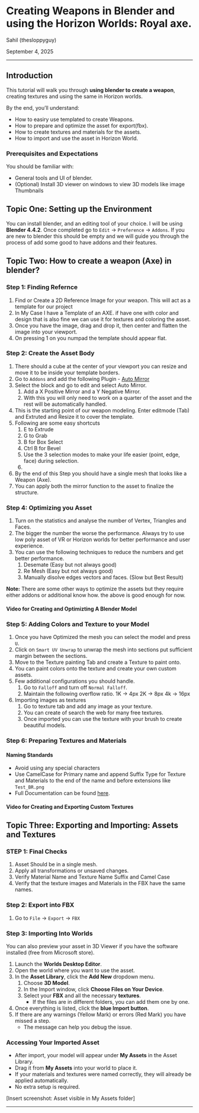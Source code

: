 # Creating Weapons in Blender and using the Horizon Worlds: Royal axe.

Sahil (thesloppyguy)

September 4, 2025

---

## Introduction

This tutorial will walk you through **using blender to create a weapon**, creating textures and using the same in Horizon worlds.

By the end, you’ll understand:

- How to easiry use templated to create Weapons.
- How to prepare and optimize the asset for export(fbx).
- How to create textures and materials for the assets.
- How to import and use the asset in Horizon World.

### Prerequisites and Expectations

You should be familiar with:

- General tools and UI of blender.
- (Optional) Install 3D viewer on windows to view 3D models like image Thumbnails

## Topic One: Setting up the Environment

You can install blender, and an editing tool of your choice. I will be using **Blender 4.4.2**. Once completed go to `Edit` -> `Preference` -> `Addons`. If you are new to blender this should be empty and we will guide you through the process of add some good to have addons and their features.

## Topic Two: How to create a weapon (Axe) in blender?

### Step 1: Finding Refernce

1. Find or Create a 2D Reference Image for your weapon. This will act as a template for our project
2. In My Case I have a Template of an AXE. if have one with color and design that is also fine we can use it for textures and coloring the asset.
3. Once you have the image, drag and drop it, then center and flatten the image into your viewport.
4. On pressing 1 on you numpad the template should appear flat.

### Step 2: Create the Asset Body

1. There should a cube at the center of your viewport you can resize and move it to be inside your template borders.
2. Go to `Addons` and add the following Plugin - [Auto Mirror](https://extensions.blender.org/add-ons/auto-mirror/)
3. Select the block and go to edit and select Auto Mirror.
   1. Add a X Positive Mirror and a Y Negative Mirror.
   2. With this you will only need to work on a quarter of the asset and the rest will be automatically handled.
4. This is the starting point of our weapon modeling. Enter editmode (Tab) and Extruted and Resize it to cover the template.
5. Following are some easy shortcuts
   1. E to Extrude
   2. G to Grab
   3. B for Box Select
   4. Ctrl B for Bevel
   5. Use the 3 selection modes to make your life easier (point, edge, face) during selection.
   6.
6. By the end of this Step you should have a single mesh that looks like a Weapon (Axe).
7. You can apply both the mirror function to the asset to finalize the structure.

### Step 4: Optimizing you Asset

1. Turn on the statistics and analyse the number of Vertex, Triangles and Faces.
2. The bigger the number the worse the performance. Always try to use low poly asset of VR or Horizon worlds for better performance and user experience.
3. You can use the following techniques to reduce the numbers and get better performance.
   1. Desemate (Easy but not always good)
   2. Re Mesh (Easy but not always good)
   3. Manually disolve edges vectors and faces. (Slow but Best Result)

**Note:** There are some other ways to optimize the assets but they require either addons or additional know how. the above is good enough for now.

#### Video for Creating and Optimizting A Blender Model

### Step 5: Adding Colors and Texture to your Model

1. Once you have Optimized the mesh you can select the model and press `U`.
2. Click on `Smart UV Unwrap` to unwrap the mesh into sections put sufficient margin between the sections.
3. Move to the Texture painting Tab and create a Texture to paint onto.
4. You can paint colors onto the texture and create your own custom assets.
5. Few additional configurations you should handle.
   1. Go to `Falloff` and turn off `Normal Falloff`.
   2. Maintain the following overflow ratio.
      1K -> 4px
      2K -> 8px
      4k -> 16px
6. Importing images as textures
   1. Go to texture tab and add any image as your texture.
   2. You can create of search the web for many free textures.
   3. Once imported you can use the texture with your brush to create beautiful models.

### Step 6: Preparing Textures and Materials

#### Naming Standards

- Avoid using any special characters
- Use CamelCase for Primary name and append Suffix Type for Texture and Materials to the end of the name and before extensions like `Test_BR.png`
- Full Documentation can be found [here](https://developers.meta.com/horizon-worlds/learn/documentation/custom-model-import/creating-custom-models-for-horizon-worlds/materials-guidance-and-reference-for-custom-models).

#### Video for Creating and Exporting Custom Textures

## Topic Three: Exporting and Importing: Assets and Textures

### STEP 1: Final Checks

1. Asset Should be in a single mesh.
2. Apply all transformations or unsaved changes.
3. Verify Material Name and Texture Name Suffix and Camel Case
4. Verify that the texture images and Materials in the FBX have the same names.

### Step 2: Export into FBX

1. Go to `File` -> `Export` -> `FBX`

### Step 3: Importing Into Worlds

You can also preview your asset in 3D Viewer if you have the software installed (free from Microsoft store).

1. Launch the **Worlds Desktop Editor**.
2. Open the world where you want to use the asset.
3. In the **Asset Library**, click the **Add New** dropdown menu.
   1. Choose **3D Model**.
   2. In the Import window, click **Choose Files on Your Device**.
   3. Select your **FBX** and all the necessary **textures**.
      - If the files are in different folders, you can add them one by one.
4. Once everything is listed, click the **blue Import button**.
5. If there are any warnings (Yellow Mark) or errors (Red Mark) you have missed a step.
   - The message can help you debug the issue.

### Accessing Your Imported Asset

- After import, your model will appear under **My Assets** in the Asset Library.
- Drag it from **My Assets** into your world to place it.
- If your materials and textures were named correctly, they will already be applied automatically.
- No extra setup is required.

[Insert screenshot: Asset visible in My Assets folder]

---
